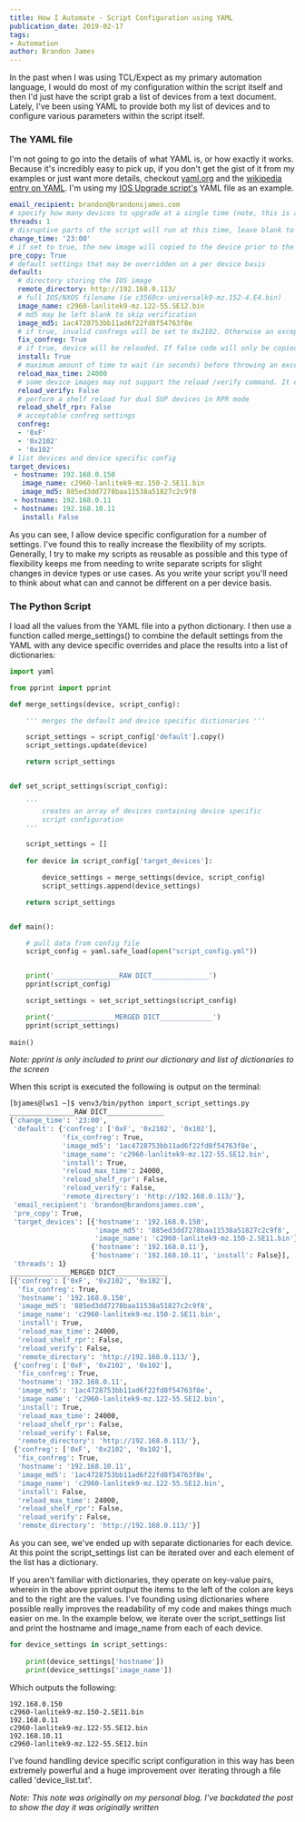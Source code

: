 ```yaml
---
title: How I Automate - Script Configuration using YAML
publication_date: 2019-02-17
tags:
- Automation
author: Brandon James
---
```


In the past when I was using TCL/Expect as my primary automation language, I would do most of my configuration within the script itself and then I'd just have the script grab a list of devices from a text document. Lately, I've been using YAML to provide both my list of devices and to configure various parameters within the script itself. 

### The YAML file

I'm not going to go into the details of what YAML is, or how exactly it works. Because it's incredibly easy to pick up, if you don't get the gist of it from my examples or just want more details, checkout [yaml.org](https://yaml.org/) and the [wikipedia entry on YAML](https://en.wikipedia.org/wiki/YAML). I'm using my [IOS Upgrade script's](https://github.com/bjames/ios_upgrade) YAML file  as an example.

```yaml
email_recipient: brandon@brandonsjames.com
# specify how many devices to upgrade at a single time (note, this is also the number of threads spawned at runtime)
threads: 1
# disruptive parts of the script will run at this time, leave blank to run immediately. Format HH:MM
change_time: '23:00'
# if set to true, the new image will copied to the device prior to the change
pre_copy: True
# default settings that may be overridden on a per device basis
default:
  # directory storing the IOS image
  remote_directory: http://192.168.0.113/
  # full IOS/NXOS filename (ie c3560cx-universalk9-mz.152-4.E4.bin)
  image_name: c2960-lanlitek9-mz.122-55.SE12.bin
  # md5 may be left blank to skip verification
  image_md5: 1ac4728753bb11ad6f22fd8f54763f8e
  # if true, invalid confregs will be set to 0x2102. Otherwise an exception will be raised. 
  fix_confreg: True
  # if true, device will be reloaded. If false code will only be copied
  install: True
  # maximum amount of time to wait (in seconds) before throwing an exception after reload command has been issued
  reload_max_time: 24000
  # some device images may not support the reload /verify command. It can be disabled here.
  reload_verify: False
  # perform a shelf reload for dual SUP devices in RPR mode
  reload_shelf_rpr: False
  # acceptable confreg settings
  confreg:
  - '0xF'
  - '0x2102'
  - '0x102'
# list devices and device specific config
target_devices:
 - hostname: 192.168.0.150
   image_name: c2960-lanlitek9-mz.150-2.SE11.bin
   image_md5: 885ed3dd7278baa11538a51827c2c9f8
 - hostname: 192.168.0.11
 - hostname: 192.168.10.11
   install: False
```

As you can see, I allow device specific configuration for a number of settings. I've found this to really increase the flexibility of my scripts. Generally, I try to make my scripts as reusable as possible and this type of flexibility keeps me from needing to write separate scripts for slight changes in device types or use cases. As you write your script you'll need to think about what can and cannot be different on a per device basis. 

### The Python Script
I load all the values from the YAML file into a python dictionary. I then use a function called merge_settings() to combine the default settings from the YAML with any device specific overrides and place the results into a list of dictionaries:

```python
import yaml

from pprint import pprint

def merge_settings(device, script_config):

    ''' merges the default and device specific dictionaries '''

    script_settings = script_config['default'].copy()
    script_settings.update(device)

    return script_settings


def set_script_settings(script_config):

    '''
        creates an array of devices containing device specific
        script configuration
    ''' 

    script_settings = []
    
    for device in script_config['target_devices']:

        device_settings = merge_settings(device, script_config)
        script_settings.append(device_settings)

    return script_settings


def main():

    # pull data from config file
    script_config = yaml.safe_load(open("script_config.yml"))


    print('________________RAW DICT______________')
    pprint(script_config)

    script_settings = set_script_settings(script_config)

    print('_______________MERGED DICT_____________')
    pprint(script_settings)
    
main()
```

*Note: pprint is only included to print our dictionary and list of dictionaries to the screen*

When this script is executed the following is output on the terminal:

```bash
[bjames@lws1 ~]$ venv3/bin/python import_script_settings.py 
________________RAW DICT______________
{'change_time': '23:00',
 'default': {'confreg': ['0xF', '0x2102', '0x102'],
             'fix_confreg': True,
             'image_md5': '1ac4728753bb11ad6f22fd8f54763f8e',
             'image_name': 'c2960-lanlitek9-mz.122-55.SE12.bin',
             'install': True,
             'reload_max_time': 24000,
             'reload_shelf_rpr': False,
             'reload_verify': False,
             'remote_directory': 'http://192.168.0.113/'},
 'email_recipient': 'brandon@brandonsjames.com',
 'pre_copy': True,
 'target_devices': [{'hostname': '192.168.0.150',
                     'image_md5': '885ed3dd7278baa11538a51827c2c9f8',
                     'image_name': 'c2960-lanlitek9-mz.150-2.SE11.bin'},
                    {'hostname': '192.168.0.11'},
                    {'hostname': '192.168.10.11', 'install': False}],
 'threads': 1}
_______________MERGED DICT_____________
[{'confreg': ['0xF', '0x2102', '0x102'],
  'fix_confreg': True,
  'hostname': '192.168.0.150',
  'image_md5': '885ed3dd7278baa11538a51827c2c9f8',
  'image_name': 'c2960-lanlitek9-mz.150-2.SE11.bin',
  'install': True,
  'reload_max_time': 24000,
  'reload_shelf_rpr': False,
  'reload_verify': False,
  'remote_directory': 'http://192.168.0.113/'},
 {'confreg': ['0xF', '0x2102', '0x102'],
  'fix_confreg': True,
  'hostname': '192.168.0.11',
  'image_md5': '1ac4728753bb11ad6f22fd8f54763f8e',
  'image_name': 'c2960-lanlitek9-mz.122-55.SE12.bin',
  'install': True,
  'reload_max_time': 24000,
  'reload_shelf_rpr': False,
  'reload_verify': False,
  'remote_directory': 'http://192.168.0.113/'},
 {'confreg': ['0xF', '0x2102', '0x102'],
  'fix_confreg': True,
  'hostname': '192.168.10.11',
  'image_md5': '1ac4728753bb11ad6f22fd8f54763f8e',
  'image_name': 'c2960-lanlitek9-mz.122-55.SE12.bin',
  'install': False,
  'reload_max_time': 24000,
  'reload_shelf_rpr': False,
  'reload_verify': False,
  'remote_directory': 'http://192.168.0.113/'}]
```

As you can see, we've ended up with separate dictionaries for each device. At this point the script_settings list can be iterated over and each element of the list has a dictionary. 

If you aren't familiar with dictionaries, they operate on key-value pairs, wherein in the above pprint output the items to the left of the colon are keys and to the right are the values. I've founding using dictionaries where possible really improves the readability of my code and makes things much easier on me. In the example below, we iterate over the script_settings list and print the hostname and image_name from each of each device. 

```python
for device_settings in script_settings:
    
    print(device_settings['hostname'])
    print(device_settings['image_name'])
```

Which outputs the following:

```
192.168.0.150
c2960-lanlitek9-mz.150-2.SE11.bin
192.168.0.11
c2960-lanlitek9-mz.122-55.SE12.bin
192.168.10.11
c2960-lanlitek9-mz.122-55.SE12.bin
```

I've found handling device specific script configuration in this way has been extremely powerful and a huge improvement over iterating through a file called 'device_list.txt'. 

*Note: This note was originally on my personal blog. I've backdated the post to show the day it was originally written*